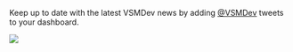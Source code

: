 Keep up to date with the latest VSMDev news by adding [@VSMDev](https://twitter.com/VSMDev) tweets to your dashboard.

![](https://github.com/GregTrevellick/VsixTwitterWidget/blob/master/Src/@VSMDev/artefacts/Screenshot.png?raw=true)